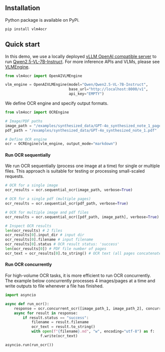 ## Installation

Python package is available on PyPi.
```bash
pip install vlm4ocr
```

## Quick start
In this demo, we use a locally deployed [vLLM OpenAI compatible server](https://docs.vllm.ai/en/latest/serving/openai_compatible_server.html) to run [Qwen2.5-VL-7B-Instruct](https://huggingface.co/Qwen/Qwen2.5-VL-7B-Instruct). For more inference APIs and VLMs, please see [VLMEngine](./vlm_engines.md). 

```python
from vlm4ocr import OpenAIVLMEngine

vlm_engine = OpenAIVLMEngine(model="Qwen/Qwen2.5-VL-7B-Instruct", 
                             base_url="http://localhost:8000/v1", 
                             api_key="EMPTY")
```

We define OCR engine and specify output formats.

```python
from vlm4ocr import OCREngine

# Image/PDF paths
image_path = "/examples/synthesized_data/GPT-4o_synthesized_note_1_page_1.jpg"
pdf_path = "/examples/synthesized_data/GPT-4o_synthesized_note_1.pdf"

# Define OCR engine
ocr = OCREngine(vlm_engine, output_mode="markdown")
```

#### Run OCR sequentially 
We run OCR sequentially (process one image at a time) for single or multiple files. This approach is suitable for testing or processing small-scaled requests.

```python
# OCR for a single image
ocr_results = ocr.sequential_ocr(image_path, verbose=True)

# OCR for a single pdf (multiple pages)
ocr_results = ocr.sequential_ocr(pdf_path, verbose=True)

# OCR for multiple image and pdf files
ocr_results = ocr.sequential_ocr([pdf_path, image_path], verbose=True)

# Inspect OCR results
len(ocr_results) # 2 files
ocr_results[0].input_dir # input dir
ocr_results[0].filename # input filename
ocr_results[0].status # OCR result status: 'success'
len(ocr_results[0]) # PDF file number of pages
ocr_text = ocr_results[0].to_string() # OCR text (all pages concatenated)
```

#### Run OCR concurrently 
For high-volume OCR tasks, it is more efficient to run OCR concurrently. The example below concurrently processes 4 images/pages at a time and write outputs to file whenever a file has finished. 

```python
import asyncio

async def run_ocr():
    response = ocr.concurrent_ocr([image_path_1, image_path_2], concurrent_batch_size=4)
    async for result in response:
        if result.status == "success":
            filename = result.filename
            ocr_text = result.to_string()
            with open(f"{filename}.md", "w", encoding="utf-8") as f:
                f.write(ocr_text)

asyncio.run(run_ocr())
```